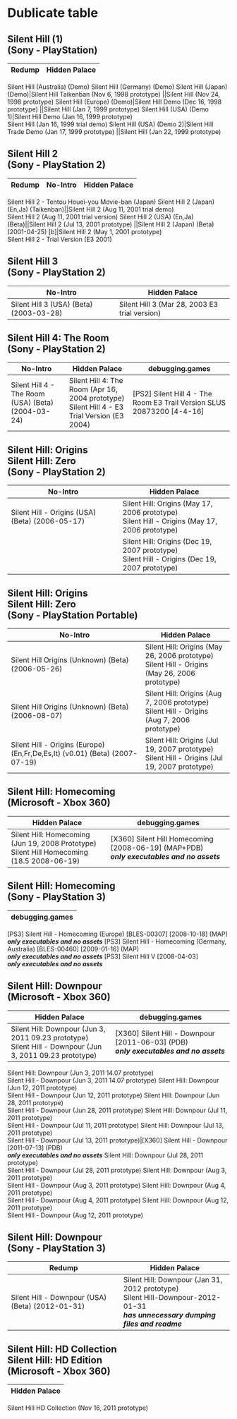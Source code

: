 # Dublicate table
## Silent Hill (1)<br>(Sony - PlayStation)
Redump|Hidden Palace
---|---
Silent Hill (Australia) (Demo)
Silent Hill (Germany) (Demo)
Silent Hill (Japan) (Demo)|Silent Hill Taikenban (Nov 6, 1998 prototype)
||Silent Hill (Nov 24, 1998 prototype)
Silent Hill (Europe) (Demo)|Silent Hill Demo (Dec 16, 1998 prototype)
||Silent Hill (Jan 7, 1999 prototype)
Silent Hill (USA) (Demo 1)|Silent Hill Demo (Jan 16, 1999 prototype)<br>Silent Hill (Jan 16, 1999 trial demo)
Silent Hill (USA) (Demo 2)|Silent Hill Trade Demo (Jan 17, 1999 prototype)
||Silent Hill (Jan 22, 1999 prototype)
## Silent Hill 2<br>(Sony - PlayStation 2)
Redump|No-Intro|Hidden Palace
---|---|---
Silent Hill 2 - Tentou Houei-you Movie-ban (Japan)
Silent Hill 2 (Japan) (En,Ja) (Taikenban)||Silent Hill 2 (Aug 11, 2001 trial demo)<br>Silent Hill 2 (Aug 11, 2001 trial version)
Silent Hill 2 (USA) (En,Ja) (Beta)||Silent Hill 2 (Jul 13, 2001 prototype)
||Silent Hill 2 (Japan) (Beta) (2001-04-25) [b]|Silent Hill 2 (May 1, 2001 prototype)<br>Silent Hill 2 - Trial Version (E3 2001)
## Silent Hill 3<br>(Sony - PlayStation 2)
No-Intro|Hidden Palace
---|---
Silent Hill 3 (USA) (Beta) (2003-03-28)|Silent Hill 3 (Mar 28, 2003 E3 trial version)
## Silent Hill 4: The Room<br>(Sony - PlayStation 2)
No-Intro|Hidden Palace|debugging.games
---|---|---
Silent Hill 4 - The Room (USA) (Beta) (2004-03-24)|Silent Hill 4: The Room (Apr 16, 2004 prototype)<br>Silent Hill 4 - E3 Trial Version (E3 2004)|[PS2] Silent Hill 4 - The Room E3 Trail Version SLUS 20873200 [4-4-16]
## Silent Hill: Origins<br>Silent Hill: Zero<br>(Sony - PlayStation 2)
No-Intro|Hidden Palace
---|---
Silent Hill - Origins (USA) (Beta) (2006-05-17)|Silent Hill: Origins (May 17, 2006 prototype)<br>Silent Hill - Origins (May 17, 2006 prototype)
||Silent Hill: Origins (Dec 19, 2007 prototype)<br>Silent Hill - Origins (Dec 19, 2007 prototype)
## Silent Hill: Origins<br>Silent Hill: Zero<br>(Sony - PlayStation Portable)
No-Intro|Hidden Palace
---|---
Silent Hill Origins (Unknown) (Beta) (2006-05-26)|Silent Hill: Origins (May 26, 2006 prototype)<br>Silent Hill - Origins (May 26, 2006 prototype)
Silent Hill Origins (Unknown) (Beta) (2006-08-07)|Silent Hill: Origins (Aug 7, 2006 prototype)<br>Silent Hill - Origins (Aug 7, 2006 prototype)
Silent Hill - Origins (Europe) (En,Fr,De,Es,It) (v0.01) (Beta) (2007-07-19)|Silent Hill: Origins (Jul 19, 2007 prototype)<br>Silent Hill - Origins (Jul 19, 2007 prototype)
## Silent Hill: Homecoming<br>(Microsoft - Xbox 360)
Hidden Palace|debugging.games
---|---
Silent Hill: Homecoming (Jun 19, 2008 Prototype)<br>Silent Hill Homecoming (18.5 2008-06-19)|[X360] Silent Hill Homecoming [2008-06-19] (MAP+PDB)<br>***only executables and no assets***
## Silent Hill: Homecoming<br>(Sony - PlayStation 3)
debugging.games| 
---|
[PS3] Silent Hill - Homecoming (Europe) [BLES-00307] [2008-10-18] (MAP)<br>***only executables and no assets***
[PS3] Silent Hill - Homecoming (Germany, Australia) [BLES-00460] [2009-01-16] (MAP)<br>***only executables and no assets***
[PS3] Silent Hill V [2008-04-03]<br>***only executables and no assets***
## Silent Hill: Downpour<br>(Microsoft - Xbox 360)
Hidden Palace|debugging.games
---|---
Silent Hill: Downpour (Jun 3, 2011 09.23 prototype)<br>Silent Hill - Downpour (Jun 3, 2011 09.23 prototype)|[X360] Silent Hill - Downpour [2011-06-03] (PDB)<br>***only executables and no assets***
Silent Hill: Downpour (Jun 3, 2011 14.07 prototype)<br>Silent Hill - Downpour (Jun 3, 2011 14.07 prototype)
Silent Hill: Downpour (Jun 12, 2011 prototype)<br>Silent Hill - Downpour (Jun 12, 2011 prototype)
Silent Hill: Downpour (Jun 28, 2011 prototype)<br>Silent Hill - Downpour (Jun 28, 2011 prototype)
Silent Hill: Downpour (Jul 11, 2011 prototype)<br>Silent Hill - Downpour (Jul 11, 2011 prototype)
Silent Hill: Downpour (Jul 13, 2011 prototype)<br>Silent Hill - Downpour (Jul 13, 2011 prototype)|[X360] Silent Hill - Downpour [2011-07-13] (PDB) <br>***only executables and no assets***
Silent Hill: Downpour (Jul 28, 2011 prototype)<br>Silent Hill - Downpour (Jul 28, 2011 prototype)
Silent Hill: Downpour (Aug 3, 2011 prototype)<br>Silent Hill - Downpour (Aug 3, 2011 prototype)
Silent Hill: Downpour (Aug 4, 2011 prototype)<br>Silent Hill - Downpour (Aug 4, 2011 prototype)
Silent Hill: Downpour (Aug 12, 2011 prototype)<br>Silent Hill - Downpour (Aug 12, 2011 prototype)
## Silent Hill: Downpour<br>(Sony - PlayStation 3)
Redump|Hidden Palace
---|---
Silent Hill - Downpour (USA) (Beta) (2012-01-31)|Silent Hill: Downpour (Jan 31, 2012 prototype)<br>Silent Hill-Downpour-2012-01-31<br>***has unnecessary dumping files and readme***
## Silent Hill: HD Collection<br>Silent Hill: HD Edition<br>(Microsoft - Xbox 360)
Hidden Palace| 
---|
Silent Hill HD Collection (Nov 16, 2011 prototype)
